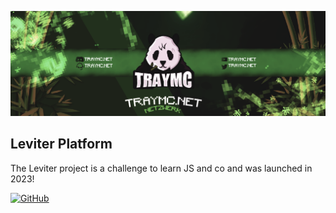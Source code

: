 ![Leviter-Header](https://raw.githubusercontent.com/TrayMCnet/.github/main/profile/TrayMCBanner.png)

## Leviter Platform

The Leviter project is a challenge to learn JS and co and was launched in 2023!

[![GitHub](https://img.shields.io/github/followers/leviter-platform?color=121917&logo=github&style=for-the-badge)](https://github.com/leviter-platform)
